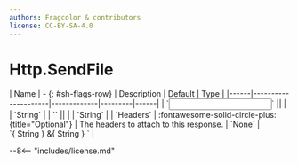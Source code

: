 ```yaml
---
authors: Fragcolor & contributors
license: CC-BY-SA-4.0
---
```



# Http.SendFile

<div class="sh-parameters" markdown="1">
| Name | - {: #sh-flags-row} | Description | Default | Type |
|------|---------------------|-------------|---------|------|
| `<input>` || | | `String` |
| `<output>` || | | `String` |
| `Headers` | :fontawesome-solid-circle-plus:{title="Optional"}  | The headers to attach to this response. | `None` | `{ String } &{ String } ` |

</div>



--8<-- "includes/license.md"
